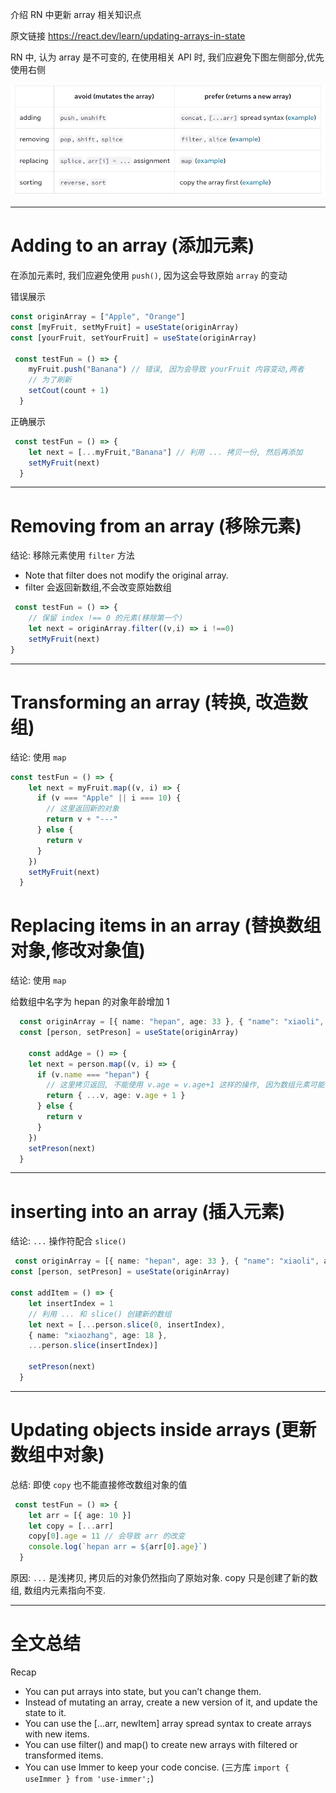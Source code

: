 介绍 RN 中更新 array 相关知识点

原文链接 https://react.dev/learn/updating-arrays-in-state

RN 中, 认为 array 是不可变的, 在使用相关 API 时, 我们应避免下图左侧部分,优先使用右侧

![array API](img/02array_upadte.png)

---

# Adding to an array (添加元素)

在添加元素时, 我们应避免使用 `push()`, 因为这会导致原始 `array` 的变动

错误展示
```ts
const originArray = ["Apple", "Orange"]
const [myFruit, setMyFruit] = useState(originArray)
const [yourFruit, setYourFruit] = useState(originArray)

 const testFun = () => {
    myFruit.push("Banana") // 错误, 因为会导致 yourFruit 内容变动,两者
    // 为了刷新
    setCout(count + 1)
  }

```

正确展示
```ts
 const testFun = () => {
    let next = [...myFruit,"Banana"] // 利用 ... 拷贝一份, 然后再添加
    setMyFruit(next)
  }

```

---

# Removing from an array (移除元素)

结论: 移除元素使用 `filter` 方法
- Note that filter does not modify the original array.
- filter 会返回新数组,不会改变原始数组

```ts
 const testFun = () => {
    // 保留 index !== 0 的元素(移除第一个)
    let next = originArray.filter((v,i) => i !==0)
    setMyFruit(next)
}
```

---

# Transforming an array (转换, 改造数组)

结论: 使用 `map`

```ts
const testFun = () => {
    let next = myFruit.map((v, i) => {
      if (v === "Apple" || i === 10) {
        // 这里返回新的对象
        return v + "---"
      } else {
        return v
      }
    })
    setMyFruit(next)
  }

```

# Replacing items in an array  (替换数组对象,修改对象值)

结论: 使用 `map`

给数组中名字为 hepan 的对象年龄增加 1
```ts
  const originArray = [{ name: "hepan", age: 33 }, { "name": "xiaoli", age: 22 }]
  const [person, setPreson] = useState(originArray)

    const addAge = () => {
    let next = person.map((v, i) => {
      if (v.name === "hepan") {
        // 这里拷贝返回, 不能使用 v.age = v.age+1 这样的操作, 因为数组元素可能被其他地方引用
        return { ...v, age: v.age + 1 }
      } else {
        return v
      }
    })
    setPreson(next)
  }
```
---

# inserting into an array (插入元素)

结论:  `...` 操作符配合 `slice()`

```ts
 const originArray = [{ name: "hepan", age: 33 }, { "name": "xiaoli", age: 22 }]
const [person, setPreson] = useState(originArray)

const addItem = () => {
    let insertIndex = 1
    // 利用 ... 和 slice() 创建新的数组
    let next = [...person.slice(0, insertIndex),
    { name: "xiaozhang", age: 18 },
    ...person.slice(insertIndex)]

    setPreson(next)
  }

```

---

# Updating objects inside arrays (更新数组中对象)

总结: 即使 `copy` 也不能直接修改数组对象的值

```ts
 const testFun = () => {
    let arr = [{ age: 10 }]
    let copy = [...arr]
    copy[0].age = 11 // 会导致 arr 的改变
    console.log(`hepan arr = ${arr[0].age}`)
  }
```

原因: `...` 是浅拷贝, 拷贝后的对象仍然指向了原始对象. copy 只是创建了新的数组, 数组内元素指向不变.

---

# 全文总结

Recap
- You can put arrays into state, but you can’t change them.
- Instead of mutating an array, create a new version of it, and update the state to it.
- You can use the [...arr, newItem] array spread syntax to create arrays with new items.
- You can use filter() and map() to create new arrays with filtered or transformed items.
- You can use Immer to keep your code concise. (三方库 `import { useImmer } from 'use-immer';`)

